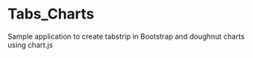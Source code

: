 # Tabs_Charts
Sample application to create tabstrip in Bootstrap and doughnut charts using chart.js
